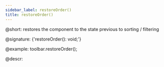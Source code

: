 ```yaml
---
sidebar_label: restoreOrder()
title: restoreOrder()
---        
```


@short: restores the component to the state previous to sorting / filtering

@signature: {'restoreOrder(): void;'}

@example:
toolbar.restoreOrder();

@descr:
